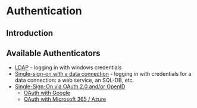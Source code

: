 # Authentication

## Introduction

## Available Authenticators

 - [LDAP](Authentication/LDAP.md) - logging in with windows credentials
 - [Single-sign-on with a data connection](Authentication/SSO_with_any_data_connection.md) - logging in with credentials for a data connection: a web service, an SQL-DB, etc.
 - [Single-Sign-On via OAuth 2.0 and/or OpenID](https://github.com/axenox/OAuth2Connector/blob/master/Docs/index.md)
 	- [OAuth with Google](https://github.com/axenox/GoogleConnector/blob/master/Docs/index.md)
 	- [OAuth with Microsoft 365 / Azure](https://github.com/axenox/Microsoft365Connector/blob/master/Docs/index.md)